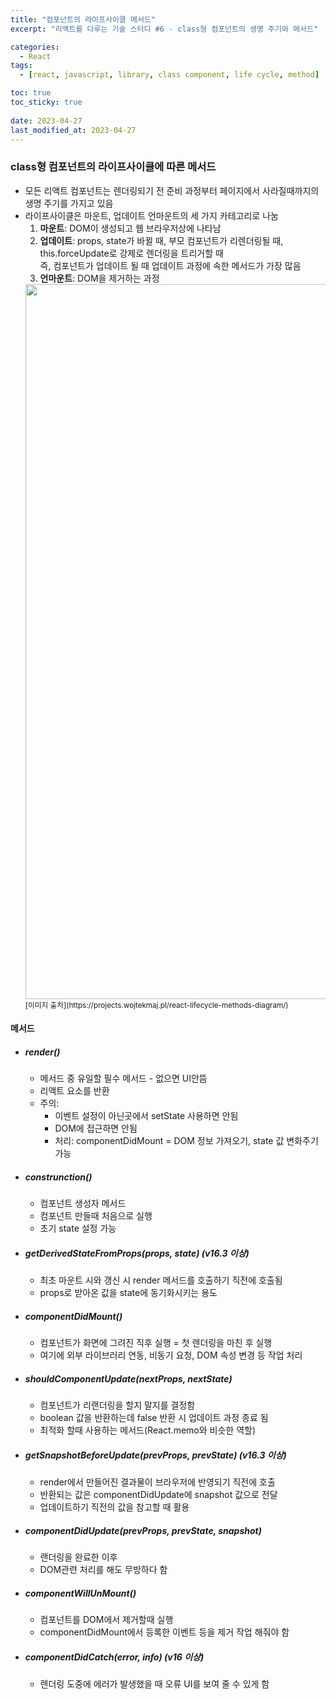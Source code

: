 ```yaml
---
title: "컴포넌트의 라이프사이클 메서드"
excerpt: "리액트를 다루는 기술 스터디 #6 - class형 컴포넌트의 생명 주기와 메서드"

categories:
  - React
tags:
  - [react, javascript, library, class component, life cycle, method]

toc: true
toc_sticky: true
 
date: 2023-04-27
last_modified_at: 2023-04-27
---
```


### class형 컴포넌트의 라이프사이클에 따른 메서드
- 모든 리액트 컴포넌트는 렌더링되기 전 준비 과정부터 페이지에서 사라질때까지의 생명 주기를 가지고 있음
- 라이프사이클은 마운트, 업데이트 언마운트의 세 가지 카테고리로 나눔
  1. **마운트**: DOM이 생성되고 웹 브라우저상에 나타남
  2. **업데이트**: props, state가 바뀔 때, 부모 컴포넌트가 리렌더링될 때, this.forceUpdate로 강제로 렌더링을 트리거할 때     
    즉, 컴포넌트가 업데이트 될 때
    업데이트 과정에 속한 메서드가 가장 많음
  3. **언마운트**: DOM을 제거하는 과정 
    <small style="text-align: center">
      <img width="1144" alt="image" src="https://user-images.githubusercontent.com/65106740/234823741-3726545f-bff5-450c-9c5d-a89dcc41804b.png" />
      [이미지 출처](https://projects.wojtekmaj.pl/react-lifecycle-methods-diagram/)
    </small>

#### 메서드
* ##### render()
  - 메서드 중 유일할 필수 메서드 - 없으면 UI안뜸
  - 리액트 요소를 반환
  - 주의:
    - 이벤트 설정이 아닌곳에서 setState 사용하면 안됨
    - DOM에 접근하면 안됨
    - 처리: componentDidMount = DOM 정보 가져오기, state 값 변화주기 가능

* ##### construnction()
  - 컴포넌트 생성자 메서드
  - 컴포넌트 만들때 처음으로 실행
  - 초기 state 설정 가능

* ##### getDerivedStateFromProps(props, state) (v16.3 이상)
  - 최초 마운트 시와 갱신 시 render 메서드를 호출하기 직전에 호출됨
  - props로 받아온 값을 state에 동기화시키는 용도

* ##### componentDidMount()
  - 컴포넌트가 화면에 그려진 직후 실행 = 첫 렌더링을 마친 후 실행
  - 여기에 외부 라이브러리 연동, 비동기 요청, DOM 속성 변경 등 작업 처리

* ##### shouldComponentUpdate(nextProps, nextState)
  - 컴포넌트가 리랜더링을 할지 말지를 결정함
  - boolean 값을 반환하는데 false 반환 시 업데이트 과정 종료 됨
  - 최적화 할때 사용하는 메서드(React.memo와 비슷한 역할)


<!-- TODO: 수정 및 편집 필요 -->
* ##### getSnapshotBeforeUpdate(prevProps, prevState) (v16.3 이상)
  - render에서 만들어진 결과물이 브라우저에 반영되기 직전에 호출
  - 반환되는 값은 componentDidUpdate에 snapshot 값으로 전달
  - 업데이트하기 직전의 값을 참고할 때 활용

* ##### componentDidUpdate(prevProps, prevState, snapshot)
  - 랜더링을 완료한 이후
  - DOM관련 처리를 해도 무방하다 함

* ##### componentWillUnMount()
  - 컴포넌트를 DOM에서 제거할때 실행
  - componentDidMount에서 등록한 이벤트 등을 제거 작업 해줘야 함

* ##### componentDidCatch(error, info) (v16 이상)
  - 렌더링 도중에 에러가 발생했을 때 오류 UI를 보여 줄 수 있게 함
  <!-- TODO: 예제 코드 -->


